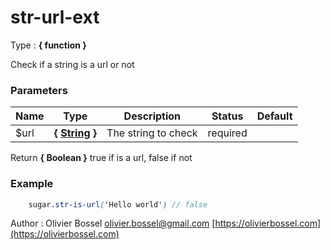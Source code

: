 # str-url-ext

<!-- @namespace: sugar.scss.string.str-url-ext -->

Type : **{ function }**


Check if a string is a url or not



### Parameters
Name  |  Type  |  Description  |  Status  |  Default
------------  |  ------------  |  ------------  |  ------------  |  ------------
$url  |  **{ [String](http://www.sass-lang.com/documentation/file.SASS_REFERENCE.html#sass-script-strings) }**  |  The string to check  |  required  |

Return **{ Boolean }** true if is a url, false if not

### Example
```scss
	sugar.str-is-url('Hello world') // false
```
Author : Olivier Bossel [olivier.bossel@gmail.com](mailto:olivier.bossel@gmail.com) [https://olivierbossel.com](https://olivierbossel.com)